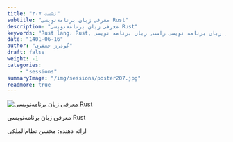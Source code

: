 ```yaml
---
title: "نشست ۲۰۷"
subtitle: "معرفی زبان برنامه‌نویسی Rust"
description: "معرفی زبان برنامه‌نویسی Rust"
keywords: "Rust lang، Rust, شیرازلاگ, زبان برنامه نویسی راست, زبان برنامه نویسی rust"
date: "1401-06-16"
author: "گودرز جعفری"
draft: false
weight: -1
categories:
    - "sessions"
summaryImage: "/img/sessions/poster207.jpg"
readmore: true
---
```

[![معرفی زبان برنامه‌نویسی Rust](/img/sessions/poster207.jpg)](/img/sessions/poster207.jpg)

معرفی زبان برنامه‌نویسی Rust

ارائه دهنده: محسن نظام‌الملکی
